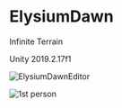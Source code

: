 # ElysiumDawn
Infinite Terrain

Unity 2019.2.17f1

![ElysiumDawnEditor](https://user-images.githubusercontent.com/60736526/74043100-12bf4300-49c9-11ea-83e7-23c7f7b93edb.jpg)

![1st person](https://user-images.githubusercontent.com/60736526/74575445-43821800-4f87-11ea-8cdc-5508bde5c368.jpg)
